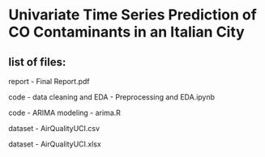 # Univariate Time Series Prediction of CO Contaminants in an Italian City

## list of files:
report - Final Report.pdf

code - data cleaning and EDA - Preprocessing and EDA.ipynb

code - ARIMA modeling - arima.R

dataset - AirQualityUCI.csv

dataset - AirQualityUCI.xlsx
